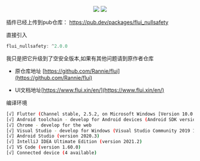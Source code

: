 <p align="center">
 <a href="https://pub.dev/packages/flui_nullsafety"><img src="https://badgen.net/badge/flui_nullsafety/v2.0.0/blue" /></a>
 <a href="https://flutter.dev/docs/get-started/install/windows"><img src="https://badgen.net/badge/Flutter/v2.5.3/red" /></a>
</p>

插件已经上传到pub仓库： https://pub.dev/packages/flui_nullsafety


直接引入

```dart
flui_nullsafety: ^2.0.0
```


我只是把它升级到了空安全版本,如果有其他问题请到原作者仓库

* 原仓库地址 [https://github.com/Rannie/flui](https://github.com/Rannie/flui)

* UI文档地址[https://www.flui.xin/en/](https://www.flui.xin/en/)


编译环境
```bash
[√] Flutter (Channel stable, 2.5.2, on Microsoft Windows [Version 10.0.19042.1266], locale zh-CN)
[√] Android toolchain - develop for Android devices (Android SDK version 30.0.3)
[√] Chrome - develop for the web
[√] Visual Studio - develop for Windows (Visual Studio Community 2019 16.10.3)
[√] Android Studio (version 2020.3)
[√] IntelliJ IDEA Ultimate Edition (version 2021.2)
[√] VS Code (version 1.60.0)
[√] Connected device (4 available)

```
